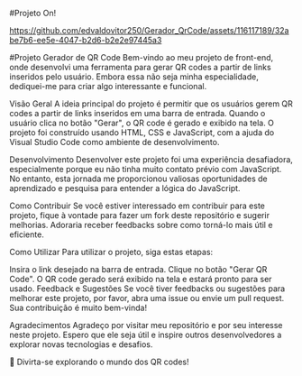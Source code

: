 
#Projeto On!

https://github.com/edvaldovitor250/Gerador_QrCode/assets/116117189/32abe7b6-ee5e-4047-b2d6-b2e2e97445a3

#Projeto Gerador de QR Code
Bem-vindo ao meu projeto de front-end, onde desenvolvi uma ferramenta para gerar QR codes a partir de links inseridos pelo usuário. Embora essa não seja minha especialidade, dediquei-me para criar algo interessante e funcional.

Visão Geral
A ideia principal do projeto é permitir que os usuários gerem QR codes a partir de links inseridos em uma barra de entrada. Quando o usuário clica no botão "Gerar", o QR code é gerado e exibido na tela. O projeto foi construído usando HTML, CSS e JavaScript, com a ajuda do Visual Studio Code como ambiente de desenvolvimento.

Desenvolvimento
Desenvolver este projeto foi uma experiência desafiadora, especialmente porque eu não tinha muito contato prévio com JavaScript. No entanto, esta jornada me proporcionou valiosas oportunidades de aprendizado e pesquisa para entender a lógica do JavaScript.

Como Contribuir
Se você estiver interessado em contribuir para este projeto, fique à vontade para fazer um fork deste repositório e sugerir melhorias. Adoraria receber feedbacks sobre como torná-lo mais útil e eficiente.

Como Utilizar
Para utilizar o projeto, siga estas etapas:

Insira o link desejado na barra de entrada.
Clique no botão "Gerar QR Code".
O QR code gerado será exibido na tela e estará pronto para ser usado.
Feedback e Sugestões
Se você tiver feedbacks ou sugestões para melhorar este projeto, por favor, abra uma issue ou envie um pull request. Sua contribuição é muito bem-vinda!

Agradecimentos
Agradeço por visitar meu repositório e por seu interesse neste projeto. Espero que ele seja útil e inspire outros desenvolvedores a explorar novas tecnologias e desafios.

🚀 Divirta-se explorando o mundo dos QR codes!
